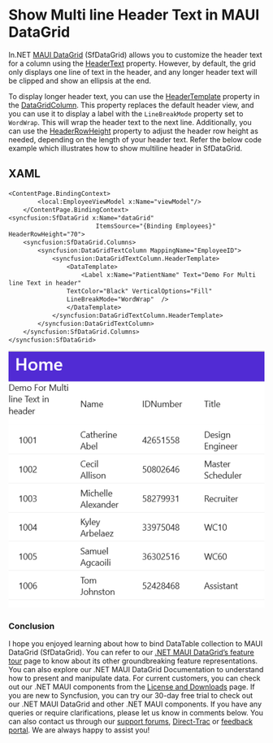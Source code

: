 # Show Multi line Header Text in MAUI DataGrid
In.NET [MAUI DataGrid](https://www.syncfusion.com/maui-controls/maui-datagrid) (SfDataGrid) allows you to customize the header text for a column using the [HeaderText](https://help.syncfusion.com/cr/maui/Syncfusion.Maui.DataGrid.DataGridColumn.html#Syncfusion_Maui_DataGrid_DataGridColumn_HeaderText) property. However, by default, the grid only displays one line of text in the header, and any longer header text will be clipped and show an ellipsis at the end.

To display longer header text, you can use the [HeaderTemplate](https://help.syncfusion.com/cr/maui/Syncfusion.Maui.DataGrid.DataGridColumn.html#Syncfusion_Maui_DataGrid_DataGridColumn_HeaderTemplate) property in the [DataGridColumn](https://help.syncfusion.com/cr/maui/Syncfusion.Maui.DataGrid.DataGridColumn.html). This property replaces the default header view, and you can use it to display a label with the `LineBreakMode` property set to `WordWrap`. This will wrap the header text to the next line. Additionally, you can use the [HeaderRowHeight](https://help.syncfusion.com/cr/maui/Syncfusion.Maui.DataGrid.SfDataGrid.html#Syncfusion_Maui_DataGrid_SfDataGrid_HeaderRowHeight) property to adjust the header row height as needed, depending on the length of your header text.
Refer the below code example which illustrates how to show multiline header in SfDataGrid.

## XAML
```XAML
<ContentPage.BindingContext>
        <local:EmployeeViewModel x:Name="viewModel"/>
    </ContentPage.BindingContext>
<syncfusion:SfDataGrid x:Name="dataGrid"
                        ItemsSource="{Binding Employees}" HeaderRowHeight="70">
    <syncfusion:SfDataGrid.Columns>
        <syncfusion:DataGridTextColumn MappingName="EmployeeID">
            <syncfusion:DataGridTextColumn.HeaderTemplate>
                <DataTemplate>
                    <Label x:Name="PatientName" Text="Demo For Multi line Text in header"
                TextColor="Black" VerticalOptions="Fill"
                LineBreakMode="WordWrap"  />
                </DataTemplate>
            </syncfusion:DataGridTextColumn.HeaderTemplate>
        </syncfusion:DataGridTextColumn>
    </syncfusion:SfDataGrid.Columns>
</syncfusion:SfDataGrid>
```
![MultiLineHeader](MultiLineHeader.png)
### Conclusion
I hope you enjoyed learning about how to bind DataTable collection to MAUI DataGrid (SfDataGrid).
You can refer to our [.NET MAUI DataGrid’s feature tour](https://www.syncfusion.com/maui-controls/maui-datagrid) page to know about its other groundbreaking feature representations. You can also explore our .NET MAUI DataGrid Documentation to understand how to present and manipulate data.
For current customers, you can check out our .NET MAUI components from the [License and Downloads](https://www.syncfusion.com/account/downloads) page. If you are new to Syncfusion, you can try our 30-day free trial to check out our .NET MAUI DataGrid and other .NET MAUI components.
If you have any queries or require clarifications, please let us know in comments below. You can also contact us through our [support forums](https://www.syncfusion.com/forums), [Direct-Trac](https://support.syncfusion.com/account/login?ReturnUrl=%2Faccount%2Fconnect%2Fauthorize%2Fcallback%3Fclient_id%3Dc54e52f3eb3cde0c3f20474f1bc179ed%26redirect_uri%3Dhttps%253A%252F%252Fsupport.syncfusion.com%252Fagent%252Flogincallback%26response_type%3Dcode%26scope%3Dopenid%2520profile%2520agent.api%2520integration.api%2520offline_access%2520kb.api%26state%3D8db41f98953a4d9ba40407b150ad4cf2%26code_challenge%3DvwHoT64z2h21eP_A9g7JWtr3vp3iPrvSjfh5hN5C7IE%26code_challenge_method%3DS256%26response_mode%3Dquery) or [feedback portal](https://www.syncfusion.com/feedback/maui?control=sfdatagrid). We are always happy to assist you!
